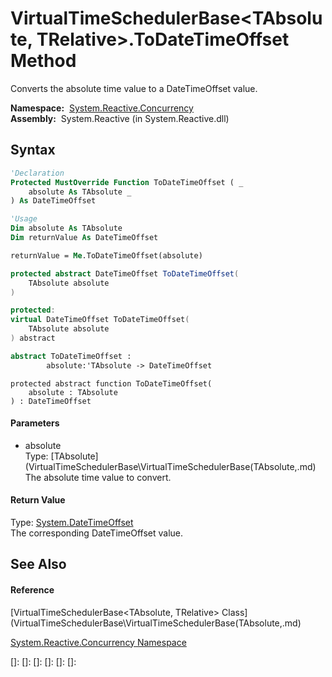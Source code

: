 # VirtualTimeSchedulerBase\<TAbsolute, TRelative\>.ToDateTimeOffset Method

Converts the absolute time value to a DateTimeOffset value.

**Namespace:**  [System.Reactive.Concurrency](System.Reactive.Concurrency\System.Reactive.Concurrency.md)  
**Assembly:**  System.Reactive (in System.Reactive.dll)

## Syntax

```vb
'Declaration
Protected MustOverride Function ToDateTimeOffset ( _
    absolute As TAbsolute _
) As DateTimeOffset
```

```vb
'Usage
Dim absolute As TAbsolute
Dim returnValue As DateTimeOffset

returnValue = Me.ToDateTimeOffset(absolute)
```

```csharp
protected abstract DateTimeOffset ToDateTimeOffset(
    TAbsolute absolute
)
```

```c++
protected:
virtual DateTimeOffset ToDateTimeOffset(
    TAbsolute absolute
) abstract
```

```fsharp
abstract ToDateTimeOffset : 
        absolute:'TAbsolute -> DateTimeOffset 
```

```jscript
protected abstract function ToDateTimeOffset(
    absolute : TAbsolute
) : DateTimeOffset
```

#### Parameters

- absolute  
  Type: [TAbsolute](VirtualTimeSchedulerBase\VirtualTimeSchedulerBase(TAbsolute,.md)  
  The absolute time value to convert.

#### Return Value

Type: [System.DateTimeOffset](https://msdn.microsoft.com/en-us/library/Bb341783)  
The corresponding DateTimeOffset value.

## See Also

#### Reference

[VirtualTimeSchedulerBase\<TAbsolute, TRelative\> Class](VirtualTimeSchedulerBase\VirtualTimeSchedulerBase(TAbsolute,.md)

[System.Reactive.Concurrency Namespace](System.Reactive.Concurrency\System.Reactive.Concurrency.md)

[]: 
[]: 
[]: 
[]: 
[]: 
[]: 